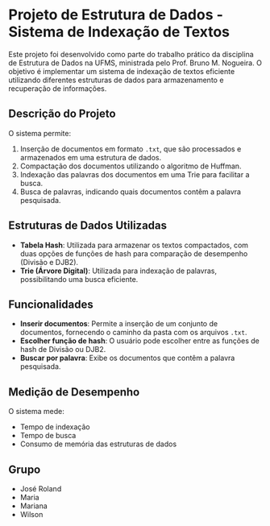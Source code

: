 # Projeto de Estrutura de Dados - Sistema de Indexação de Textos

Este projeto foi desenvolvido como parte do trabalho prático da disciplina de Estrutura de Dados na UFMS, ministrada pelo Prof. Bruno M. Nogueira. O objetivo é implementar um sistema de indexação de textos eficiente utilizando diferentes estruturas de dados para armazenamento e recuperação de informações.

## Descrição do Projeto

O sistema permite:
1. Inserção de documentos em formato `.txt`, que são processados e armazenados em uma estrutura de dados.
2. Compactação dos documentos utilizando o algoritmo de Huffman.
3. Indexação das palavras dos documentos em uma Trie para facilitar a busca.
4. Busca de palavras, indicando quais documentos contêm a palavra pesquisada.

## Estruturas de Dados Utilizadas

- **Tabela Hash**: Utilizada para armazenar os textos compactados, com duas opções de funções de hash para comparação de desempenho (Divisão e DJB2).
- **Trie (Árvore Digital)**: Utilizada para indexação de palavras, possibilitando uma busca eficiente.

## Funcionalidades

- **Inserir documentos**: Permite a inserção de um conjunto de documentos, fornecendo o caminho da pasta com os arquivos `.txt`.
- **Escolher função de hash**: O usuário pode escolher entre as funções de hash de Divisão ou DJB2.
- **Buscar por palavra**: Exibe os documentos que contêm a palavra pesquisada.
  
## Medição de Desempenho

O sistema mede:
- Tempo de indexação
- Tempo de busca
- Consumo de memória das estruturas de dados

## Grupo

- José Roland
- Maria
- Mariana
- Wilson
